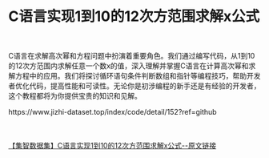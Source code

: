 <h1>C语言实现1到10的12次方范围求解x公式</h1><br /><p>C语言在求解高次幂和方程问题中扮演着重要角色。我们通过编写代码，从1到10的12次方范围内求解任意一个数x的值，深入理解并掌握C语言在计算高次幂和求解方程中的应用。我们将探讨循环语句条件判断数组和指针等编程技巧，帮助开发者优化代码，提高性能和可读性。无论你是初涉编程的新手还是有经验的开发者，这个教程都将为你提供宝贵的知识和见解。</p><p>https://www.jizhi-dataset.top/index/code/detail/152?ref=github</p><br /><br /><a href="https://www.jizhi-dataset.top/index/code/detail/152?ref=github" target="_blank">【集智数据集】C语言实现1到10的12次方范围求解x公式--原文链接</a>